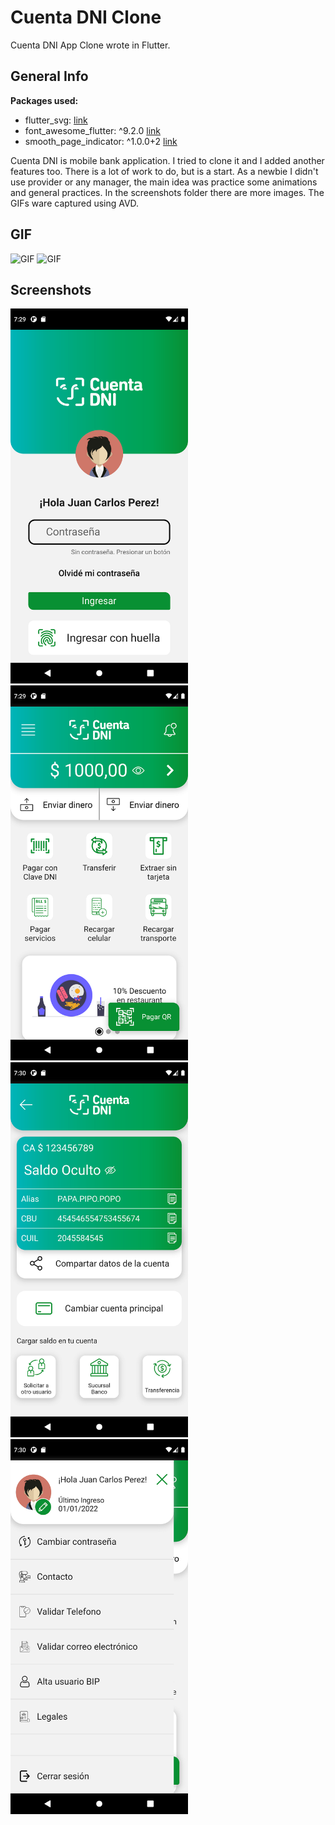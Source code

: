 # Cuenta DNI Clone

Cuenta DNI App Clone wrote in Flutter.

## General Info

**Packages used:**

- flutter_svg: [link](https://pub.dev/packages/flutter_svg)
- font_awesome_flutter: ^9.2.0 [link](https://pub.dev/packages/font_awesome_flutter)
- smooth_page_indicator: ^1.0.0+2 [link](https://pub.dev/packages/smooth_page_indicator)

Cuenta DNI is mobile bank application. I tried to clone it and I added another features too. There is a lot of work to do, but is a start. 
As a newbie I didn't use provider or any manager, the main idea was practice some animations and general practices. 
In the screenshots folder there are more images. The GIFs ware captured using AVD. 

## GIF
![GIF](https://github.com/laguierre/cuenta_dni_clone/blob/master/screenshots/intro.gif)
![GIF](https://github.com/laguierre/cuenta_dni_clone/blob/master/screenshots/body.gif)
## Screenshots
<img src="https://github.com/laguierre/cuenta_dni_clone/blob/master/screenshots/Screenshot_1644953358.png" height="600">
<img src="https://github.com/laguierre/cuenta_dni_clone/blob/master/screenshots/Screenshot_1644953381.png" height="600">
<img src="https://github.com/laguierre/cuenta_dni_clone/blob/master/screenshots/Screenshot_1644953431.png" height="600">
<img src="https://github.com/laguierre/cuenta_dni_clone/blob/master/screenshots/Screenshot_1644953441.png" height="600">
